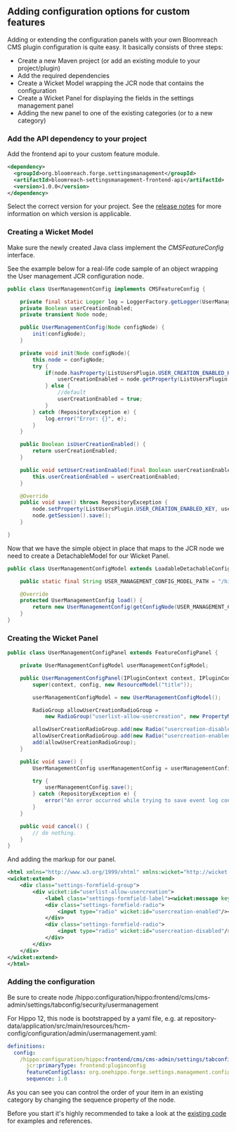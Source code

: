 <!--
  Copyright 2013-2020 Bloomreach Inc. (https://www.bloomreach.com)

  Licensed under the Apache License, Version 2.0 (the "License");
  you may not use this file except in compliance with the License.
  You may obtain a copy of the License at

   http://www.apache.org/licenses/LICENSE-2.0

  Unless required by applicable law or agreed to in writing, software
  distributed under the License is distributed on an "AS IS" BASIS,
  WITHOUT WARRANTIES OR CONDITIONS OF ANY KIND, either express or implied.
  See the License for the specific language governing permissions and
  limitations under the License.
  -->

## Adding configuration options for custom features

Adding or extending the configuration panels with your own Bloomreach CMS plugin configuration is quite easy.
It basically consists of three steps:

* Create a new Maven project (or add an existing module to your project/plugin)
* Add the required dependencies
* Create a Wicket Model wrapping the JCR node that contains the configuration
* Create a Wicket Panel for displaying the fields in the settings management panel
* Adding the new panel to one of the existing categories (or to a new category)

### Add the API dependency to your project

Add the frontend api to your custom feature module. 

```xml
<dependency>
  <groupId>org.bloomreach.forge.settingsmanagement</groupId>
  <artifactId>bloomreach-settingsmanagement-frontend-api</artifactId>
  <version>1.0.0</version>
</dependency>
```

Select the correct version for your project. See the [release notes](release-notes.html) for more information on which version is applicable.

### Creating a Wicket Model

Make sure the newly created Java class implement the _CMSFeatureConfig_ interface.

See the example below for a real-life code sample of an object wrapping the User management JCR configuration node.

```java
public class UserManagementConfig implements CMSFeatureConfig {

    private final static Logger log = LoggerFactory.getLogger(UserManagementConfig.class);
    private Boolean userCreationEnabled;
    private transient Node node;

    public UserManagementConfig(Node configNode) {
        init(configNode);
    }

    private void init(Node configNode){
        this.node = configNode;
        try {
            if(node.hasProperty(ListUsersPlugin.USER_CREATION_ENABLED_KEY)) {
                userCreationEnabled = node.getProperty(ListUsersPlugin.USER_CREATION_ENABLED_KEY).getBoolean();
            } else {
                //default
                userCreationEnabled = true;
            }
        } catch (RepositoryException e) {
            log.error("Error: {}", e);
        }
    }

    public Boolean isUserCreationEnabled() {
        return userCreationEnabled;
    }

    public void setUserCreationEnabled(final Boolean userCreationEnabled) {
        this.userCreationEnabled = userCreationEnabled;
    }

    @Override
    public void save() throws RepositoryException {
        node.setProperty(ListUsersPlugin.USER_CREATION_ENABLED_KEY, userCreationEnabled);
        node.getSession().save();
    }

}
```

Now that we have the simple object in place that maps to the JCR node we need to create a DetachableModel for our Wicket Panel.

```java
public class UserManagementConfigModel extends LoadableDetachableConfigModel<UserManagementConfig> {

    public static final String USER_MANAGEMENT_CONFIG_MODEL_PATH = "/hippo:configuration/hippo:frontend/cms/cms-admin/users";

    @Override
    protected UserManagementConfig load() {
        return new UserManagementConfig(getConfigNode(USER_MANAGEMENT_CONFIG_MODEL_PATH));
    }
}
```
### Creating the Wicket Panel

```java
public class UserManagementConfigPanel extends FeatureConfigPanel {

    private UserManagementConfigModel userManagementConfigModel;

    public UserManagementConfigPanel(IPluginContext context, IPluginConfig config) {
        super(context, config, new ResourceModel("title"));

        userManagementConfigModel = new UserManagementConfigModel();

        RadioGroup allowUserCreationRadioGroup =
            new RadioGroup("userlist-allow-usercreation", new PropertyModel(userManagementConfigModel,"userCreationEnabled"));

        allowUserCreationRadioGroup.add(new Radio("usercreation-disabled",new Model(Boolean.FALSE)));
        allowUserCreationRadioGroup.add(new Radio("usercreation-enabled",new Model(Boolean.TRUE)));
        add(allowUserCreationRadioGroup);
    }

    public void save() {
        UserManagementConfig userManagementConfig = userManagementConfigModel.getObject();

        try {
            userManagementConfig.save();
        } catch (RepositoryException e) {
            error("An error occurred while trying to save event log configuration: " + e);
        }
    }

    public void cancel() {
        // do nothing.
    }
}
```

And adding the markup for our panel.

```xml
<html xmlns="http://www.w3.org/1999/xhtml" xmlns:wicket="http://wicket.apache.org">
<wicket:extend>
    <div class="settings-formfield-group">
        <div wicket:id="userlist-allow-usercreation">
            <label class="settings-formfield-label"><wicket:message key="user-creation-cms"/></label>
            <div class="settings-formfield-radio">
                <input type="radio" wicket:id="usercreation-enabled"/><label><wicket:message key="user-creation-on"/></label>
            </div>
            <div class="settings-formfield-radio">
                <input type="radio" wicket:id="usercreation-disabled"/><label><wicket:message key="user-creation-off"/></label>
            </div>
        </div>
    </div>
</wicket:extend>
</html>
```

### Adding the configuration

Be sure to create node /hippo:configuration/hippo:frontend/cms/cms-admin/settings/tabconfig/security/usermanagement

For Hippo 12, this node is bootstrapped by a yaml file, e.g. at repository-data/application/src/main/resources/hcm-config/configuration/admin/usermanagement.yaml:

```yaml
definitions:
  config:
    /hippo:configuration/hippo:frontend/cms/cms-admin/settings/tabconfig/security/usermanagement:
      jcr:primaryType: frontend:pluginconfig
      featureConfigClass: org.onehippo.forge.settings.management.config.usermanagement.UserManagementConfigPanel
      sequence: 1.0
```

As you can see you can control the order of your item in an existing category by changing the sequence property of the node.


Before you start it's highly recommended to take a look at the [existing code](source-repository.html) for examples and references.